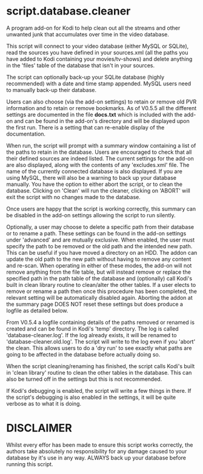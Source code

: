 # script.database.cleaner

A program add-on for Kodi to help clean out all the streams and other 
unwanted junk that accumulates over time in the video database.

This script will connect to your video database (either MySQL or SQLite),
read the sources you have defined in your sources.xml (all the paths you
have added to Kodi containing your movies/tv-shows) and delete anything
in the 'files' table of the database that isn't in your sources.

The script can optionally back-up your SQLite database (highly recommended)
with a date and time stamp appended.  MySQL users need to manually back-up
their database.

Users can also choose (via the add-on settings) to retain or remove old 
PVR information and to retain or remove bookmarks.  As of V0.5.5 all the different
settings are documented in the file **docs.txt** which is included with the add-on
and can be found in the add-on's directory and will be displayed upon the first run.
There is a setting that can re-enable display of the documentation.

When run, the script will prompt with a summary window containing a list
of the paths to retain in the database. Users are encouraged to check that 
all their defined sources are indeed listed. The current settings for the add-on
are also displayed, along with the contents of any 'excludes.xml' file.
The name of the currently connected database is also displayed.
If you are using MySQL, there will also be a warning to back up your database
manually.  You have the option to either abort the script, or to clean the database. 
Clicking on 'Clean' will run the cleaner, clicking on 'ABORT' will exit the script
with no changes made to the database.

Once users are happy that the script is working correctly, this summary can
be disabled in the add-on settings allowing the script to run silently.

Optionally, a user may choose to delete a specific path from their database or to
rename a path.  These settings can be found in the add-on settings under 'advanced' and
are mutually exclusive.  When enabled, the user must specify the path to be removed or the old path
and the intended new path. This can be useful if you have moved a directory on an HDD.
The addon can update the old path to the new path without having to remove any content and re-scan.
When operating in either of these modes, the add-on will not remove anything from the file table,
but will instead remove or replace the specified path in the path table of the database
and (optionally) call Kodi's built in clean library routine to clean/alter the other tables.
If a user elects to remove or rename a path then once this procedure has been completed, the
relevant setting will be automatically disabled again.  Aborting the addon at the summary page
DOES NOT reset these settings but does produce a logfile as detailed below.

From V0.5.4 a logfile containing details of the paths removed or renamed is created and
can be found in Kodi's 'temp' directory.  The log is called 'database-cleaner.log'.  If the
log already exists, it will be renamed to 'database-cleaner.old.log'.  The script will
write to the log even if you 'abort' the clean.  This allows users to do a 'dry run' to
see exactly what paths are going to be affected in the database before actually
doing so.

When the script cleaning/renaming has finished, the script calls Kodi's built in 'clean
library' routine to clean the other tables in the database.  This can also
be turned off in the settings but this is not recommended.

If Kodi's debugging is enabled, the script will write a few things in there.
If the script's debugging is also enabled in the settings, it will be quite
verbose as to what it is doing.

DISCLAIMER
==========

Whilst every effor has been made to ensure this script works correctly, the
authors take absolutely no responsibility for any damage caused to your database
by it's use in any way.  ALWAYS back up your database before running this script.
